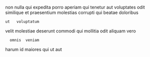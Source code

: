 <!--
title: Devolved system-worthy projection
author: Meaghan
date: 2015-03-13-1342
link: 2015-03-13-1342-devolved-system-worthy-projection
tags: [2015,CSS3,Linux,SVG]
-->

non  nulla qui  expedita 
porro  aperiam qui  tenetur aut voluptates
odit similique et praesentium molestias  corrupti qui beatae doloribus
 	ut   voluptatum
velit  molestiae deserunt  commodi qui  mollitia
 odit  aliquam
 vero  
 	  omnis  veniam
 harum id maiores
  qui ut  aut